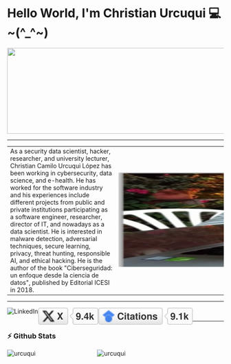 # Hello World, I'm Christian Urcuqui 💻~(^_^~)
<span style="display:block;text-align:center">

<img id="mdt_13" src="https://bl6pap003files.storage.live.com/y4pP11jNe8iEnOrBiP-AKbKwTC1YbkndkioEJUu5YCJbFEYRJjFHwJOl-hamYsQUqqg4XHXyVfHbAz81_qgH2WChcgS5anyxb5qW4LGR0dLvbTKyveRbCmupS8ZVmgirGV3LAbZfGot1_r3EGdfT7Dy3AK1IydZoU6RMwrwmSwLUK8/LinkedIn_banner.png?psid=1&width=500&height=250" class="img-banner"  align="center" width="550" height="200" >

</span>

***
<table style="width: 100%" cellspacing="0" cellpadding="0">
   <colgroup>
       <col style="width: 50%;">
       <col style="width: 50%;">
   </colgroup>  
   <tr>
         <td>
    As a security data scientist, hacker, researcher, and university lecturer, Christian Camilo Urcuqui López has been working in cybersecurity, data science, and e-health. He has worked for the software industry and his experiences include different projects from public and private institutions participating as a software engineer, researcher, director of IT, and nowadays as a data scientist. He is interested in malware detection, adversarial techniques, secure learning, privacy, threat hunting, responsible AI, and ethical hacking. He is the author of the book "Ciberseguridad: un enfoque desde la ciencia de datos", published by Editorial ICESI in 2018.
         </td>
         <td style="width: 80%;">
           <img src=https://github.com/urcuqui/urcuqui/blob/main/cat.png?raw=true" width="1000" height="220" style="max-width: 500%;">
         </td>
  </tr>  
</table>

***

<p align="center">

<a href="https://www.linkedin.com/in/christianurcuqui/?locale=en_US"  rel="nofollow"><img src="https://img.shields.io/badge/linkedin-%230077B5.svg?&style=for-the-badge&logo=linkedin&logoColor=white" align="left" alt="LinkedIn"/></a>
  
<a href="https://twitter.com/ulcamilo" rel="nofollow"><img src="https://github.com/terrytangyuan/terrytangyuan/raw/master/imgs/twitter.svg" align="left" alt="Twitter" style="max-width: 100%;"></a>
  
<a href="https://scholar.google.es/citations?user=q6dRgYIAAAAJ&hl=us" rel="nofollow"><img align="left" src="https://github.com//terrytangyuan/terrytangyuan/raw/master/imgs/citations.svg" alt="Citations" style="max-width: 100%;"></a>
  
</p>
<br>
<hr>

<!--
**urcuqui/urcuqui** is a ✨ _special_ ✨ repository because its `README.md` (this file) appears on your GitHub profile.

Here are some ideas to get you started:

- 🔭 I’m currently working on ...
- 🌱 I’m currently learning ...
- 👯 I’m looking to collaborate on ...
- 🤔 I’m looking for help with ...
- 💬 Ask me about ...
- 📫 How to reach me: ...
- 😄 Pronouns: ...
- ⚡ Fun fact: ...
-->
### :zap: Github Stats


<p>
&nbsp;<img align="left" src="https://github-readme-stats.vercel.app/api?username=urcuqui&show_icons=true&theme=chartreuse-dark&include_all_commits=true" alt="urcuqui" width="40%">

<img src="https://github-readme-stats.vercel.app/api/top-langs?username=urcuqui&show_icons=true&theme=react&include_all_commits=true&layout=compact" alt="urcuqui" width="37%">
</p>
<br>



